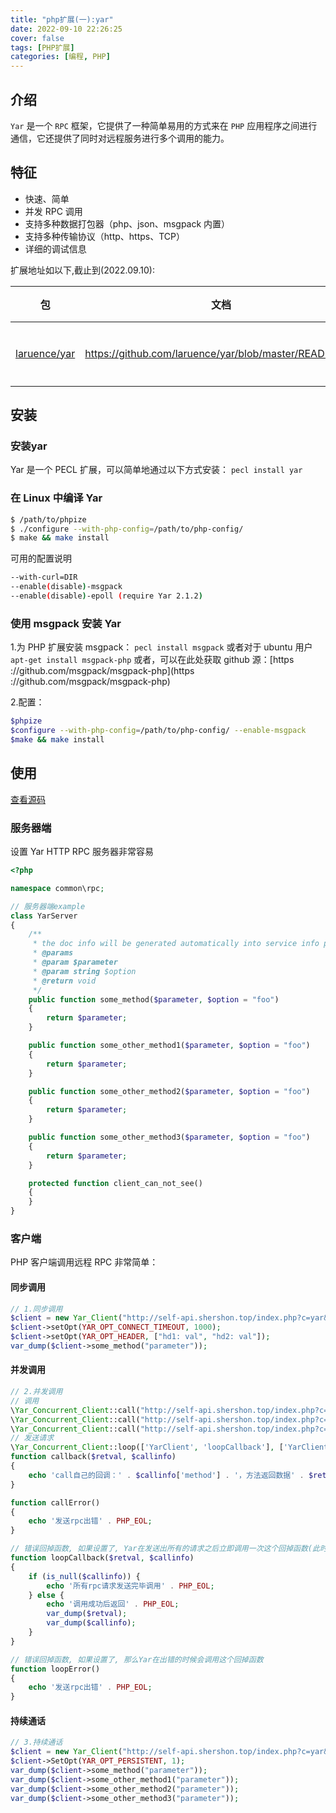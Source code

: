 ```yaml
---
title: "php扩展(一):yar"
date: 2022-09-10 22:26:25 
cover: false 
tags: [PHP扩展]
categories: [编程, PHP]
---
```


## 介绍

`Yar` 是一个 `RPC` 框架，它提供了一种简单易用的方式来在 `PHP` 应用程序之间进行通信，它还提供了同时对远程服务进行多个调用的能力。

## 特征

- 快速、简单
- 并发 RPC 调用
- 支持多种数据打包器（php、json、msgpack 内置）
- 支持多种传输协议（http、https、TCP）
- 详细的调试信息

扩展地址如以下,截止到(2022.09.10):

| 包                                                           | 文档                                                     | Star 数量 | 说明     |
| ------------------------------------------------------------ |--------------------------------------------------------|------| -------- |
| [laruence/yar](https://github.com/laruence/yar.git)         | https://github.com/laruence/yar/blob/master/README.md  | 1.4k | 鸟哥提供 |

## 安装

### 安装yar

Yar 是一个 PECL 扩展，可以简单地通过以下方式安装：
`pecl install yar`

### 在 Linux 中编译 Yar

```sh
$ /path/to/phpize
$ ./configure --with-php-config=/path/to/php-config/
$ make && make install
```

可用的配置说明

```sh
--with-curl=DIR
--enable(disable)-msgpack
--enable(disable)-epoll (require Yar 2.1.2)
```

### 使用 msgpack 安装 Yar

1.为 PHP 扩展安装 msgpack：
`pecl install msgpack`
或者对于 ubuntu 用户
`apt-get install msgpack-php`
或者，可以在此处获取 github 源：[https ://github.com/msgpack/msgpack-php](https ://github.com/msgpack/msgpack-php)

2.配置：

```sh
$phpize
$configure --with-php-config=/path/to/php-config/ --enable-msgpack
$make && make install
```

## 使用

[查看源码](https://github.com/shershon1991/self-api-template/tree/master/common/rpc)

### 服务器端

设置 Yar HTTP RPC 服务器非常容易

```php
<?php

namespace common\rpc;

// 服务器端example
class YarServer
{
    /**
     * the doc info will be generated automatically into service info page.
     * @params
     * @param $parameter
     * @param string $option
     * @return void
     */
    public function some_method($parameter, $option = "foo")
    {
        return $parameter;
    }

    public function some_other_method1($parameter, $option = "foo")
    {
        return $parameter;
    }

    public function some_other_method2($parameter, $option = "foo")
    {
        return $parameter;
    }

    public function some_other_method3($parameter, $option = "foo")
    {
        return $parameter;
    }

    protected function client_can_not_see()
    {
    }
}
```

### 客户端

PHP 客户端调用远程 RPC 非常简单：

#### 同步调用

```php
// 1.同步调用
$client = new Yar_Client("http://self-api.shershon.top/index.php?c=yar&a=server");
$client->setOpt(YAR_OPT_CONNECT_TIMEOUT, 1000);
$client->setOpt(YAR_OPT_HEADER, ["hd1: val", "hd2: val"]);
var_dump($client->some_method("parameter"));
```

#### 并发调用

```php
// 2.并发调用
// 调用
\Yar_Concurrent_Client::call("http://self-api.shershon.top/index.php?c=yar&a=server", "some_method", ["parameters"]);
\Yar_Concurrent_Client::call("http://self-api.shershon.top/index.php?c=yar&a=server", "some_other_method1", ["parameters"], 'callback');
\Yar_Concurrent_Client::call("http://self-api.shershon.top/index.php?c=yar&a=server", "some_other_method2", ["parameters"], 'callback', 'callError');
// 发送请求
\Yar_Concurrent_Client::loop(['YarClient', 'loopCallback'], ['YarClient', 'loopError']);
function callback($retval, $callinfo)
{
    echo 'call自己的回调：' . $callinfo['method'] . '，方法返回数据' . $retval . PHP_EOL;
}

function callError()
{
    echo '发送rpc出错' . PHP_EOL;
}

// 错误回掉函数, 如果设置了, Yar在发送出所有的请求之后立即调用一次这个回掉函数(此时还没有任何请求返回), 调用的时候$callinfo参数是NULL
function loopCallback($retval, $callinfo)
{
    if (is_null($callinfo)) {
        echo '所有rpc请求发送完毕调用' . PHP_EOL;
    } else {
        echo '调用成功后返回' . PHP_EOL;
        var_dump($retval);
        var_dump($callinfo);
    }
}

// 错误回掉函数, 如果设置了, 那么Yar在出错的时候会调用这个回掉函数
function loopError()
{
    echo '发送rpc出错' . PHP_EOL;
}
```

#### 持续通话

```php
// 3.持续通话
$client = new Yar_Client("http://self-api.shershon.top/index.php?c=yar&a=server");
$client->SetOpt(YAR_OPT_PERSISTENT, 1);
var_dump($client->some_method("parameter"));
var_dump($client->some_other_method1("parameter"));
var_dump($client->some_other_method2("parameter"));
var_dump($client->some_other_method3("parameter"));
```